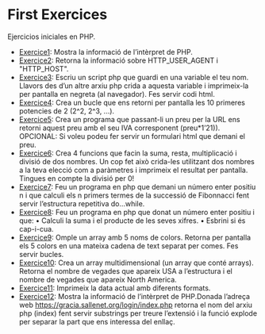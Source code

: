 # First Exercices
Ejercicios iniciales en PHP.

- [Exercice1](https://github.com/oscarjuly23/Java_Basics/tree/main/Arrays_I):
Mostra la informació de l’intèrpret de PHP.
- [Exercice2](https://github.com/oscarjuly23/Java_Basics/tree/main/Arrays_I):
Retorna la informació sobre HTTP_USER_AGENT i "HTTP_HOST".
- [Exercice3](https://github.com/oscarjuly23/Java_Basics/tree/main/Arrays_I):
Escriu un script php que guardi en una variable el teu nom. Llavors des d’un altre arxiu php crida a aquesta variable i imprimeix-la per pantalla en negreta (al navegador). Fes servir codi html.
- [Exercice4](https://github.com/oscarjuly23/Java_Basics/tree/main/Arrays_I):
Crea un bucle que ens retorni per pantalla les 10 primeres potencies de 2 (2^2, 2^3, ...).
- [Exercice5](https://github.com/oscarjuly23/Java_Basics/tree/main/Arrays_I):
Crea un programa que passant-li un preu per la URL ens retorni aquest preu amb el seu IVA corresponent (preu*1’21)). OPCIONAL: Si voleu podeu fer servir un formulari html que demani el preu.
- [Exercice6](https://github.com/oscarjuly23/Java_Basics/tree/main/Arrays_I):
Crea 4 funcions que facin la suma, resta, multiplicació i divisió de dos nombres. Un cop
fet això crida-les utilitzant dos nombres a la teva elecció com a paràmetres i imprimeix
el resultat per pantalla. Tingues en compte la divisió per 0!
- [Exercice7](https://github.com/oscarjuly23/Java_Basics/tree/main/Arrays_I):
Feu un programa en php que demani un número enter positiu n i que calculi els n
primers termes de la successió de Fibonnacci fent servir l’estructura repetitiva
do...while.
- [Exercice8](https://github.com/oscarjuly23/Java_Basics/tree/main/Arrays_I):
Feu un programa en php que donat un número enter positiu i que:
• Calculi la suma i el producte de les seves xifres.
• Esbrini si és cap-i-cua.
- [Exercice9](https://github.com/oscarjuly23/Java_Basics/tree/main/Arrays_I):
Omple un array amb 5 noms de colors. Retorna per pantalla els 5 colors en una
mateixa cadena de text separat per comes. Fes servir bucles. 
- [Exercice10](https://github.com/oscarjuly23/Java_Basics/tree/main/Arrays_I):
Crea un array multidimensional (un array que conté arrays). Retorna el nombre de vegades que apareix USA a l’estructura i el nombre de vegades
que apareix North America.
- [Exercice11](https://github.com/oscarjuly23/Java_Basics/tree/main/Arrays_I):
Imprimeix la data actual amb diferents formats.
- [Exercice12](https://github.com/oscarjuly23/Java_Basics/tree/main/Arrays_I):
Mostra la informació de l’intèrpret de PHP.Donada l’adreça web https://gracia.sallenet.org/login/index.php retorna el nom del arxiu
php (index) fent servir substrings per treure l’extensió i la funció explode per separar la
part que ens interessa del enllaç.
